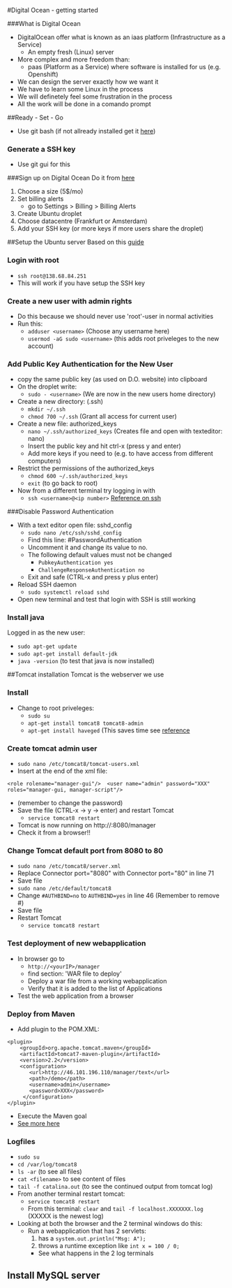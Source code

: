 #Digital Ocean - getting started

###What is Digital Ocean
- DigitalOcean offer what is known as an iaas platform (Infrastructure as a Service) 
  - An empty fresh (Linux) server
- More complex and more freedom than:
  - paas (Platform as a Service) where software is installed for us (e.g. Openshift)
- We can design the server exactly how we want it
- We have to learn some Linux in the process
- We will definetely feel some frustration in the process
- All the work will be done in a comando prompt



##Ready - Set - Go
- Use git bash (if not allready installed get it [here](https://git-scm.com/book/en/v2/Getting-Started-Installing-Git))  




### Generate a SSH key
- Use git gui for this



###Sign up on Digital Ocean
Do it from [here](https://www.digitalocean.com)
1. Choose a size (5$/mo)
2. Set billing alerts
	- go to Settings > Billing > Billing Alerts 
3. Create Ubuntu droplet
4. Choose datacentre (Frankfurt or Amsterdam)
5. Add your SSH key (or more keys if more users share the droplet)



##Setup the Ubuntu server 
Based on this [guide](https://www.digitalocean.com/community/tutorials/initial-server-setup-with-ubuntu-16-04)  



### Login with root
- `ssh root@138.68.84.251`
- This will work if you have setup the SSH key



### Create a new user with admin rights
- Do this because we should never use 'root'-user in normal activities
- Run this:
  - `adduser <username>` (Choose any username here)
  - `usermod -aG sudo <username>` (this adds root priveleges to the new account)



### Add Public Key Authentication for the New User
- copy the same public key (as used on D.O. website) into clipboard
- On the droplet write:
  - `sudo - <username>`  (We are now in the new users home directory)
- Create a new directory: (.ssh)
	- `mkdir ~/.ssh`
	- `chmod 700 ~/.ssh` (Grant all access for current user)
- Create a new file: authorized_keys
	- `nano ~/.ssh/authorized_keys` (Creates file and open with texteditor: nano)
	- Insert the public key and hit ctrl-x (press y and enter)
	- Add more keys if you need to (e.g. to have access from different computers)
- Restrict the permissions of the authorized_keys
	- `chmod 600 ~/.ssh/authorized_keys`
	- `exit` (to go back to root)
- Now from a different terminal try logging in with
	- `ssh <username>@<ip number>`
[Reference on ssh](https://www.digitalocean.com/community/tutorials/how-to-configure-ssh-key-based-authentication-on-a-linux-server)



###Disable Password Authentication 
- With a text editor open file: sshd_config
	- `sudo nano /etc/ssh/sshd_config`
	- Find this line: #PasswordAuthentication 
	- Uncomment it and change its value to no.
	- The following default values must not be changed
		- `PubkeyAuthentication yes`
		- `ChallengeResponseAuthentication no`
	- Exit and safe (CTRL-x and press y plus enter)
- Reload SSH daemon
	- `sudo systemctl reload sshd`
- Open new terminal and test that login with SSH is still working


### Install java
Logged in as the new user:
- `sudo apt-get update`
- `sudo apt-get install default-jdk`
- `java -version` (to test that java is now installed)


##Tomcat installation
Tomcat is the webserver we use


### Install
- Change to root priveleges:
	- `sudo su `
	- `apt-get install tomcat8 tomcat8-admin`
	- `apt-get install haveged` (This saves time see [reference](http://www.issihosts.com/haveged/)


### Create tomcat admin user
- `sudo nano /etc/tomcat8/tomcat-users.xml`
- Insert at the end of the xml file:  
```
<role rolename="manager-gui"/>  <user name="admin" password="XXX" roles="manager-gui, manager-script"/>
```
- (remember to change the password)  
- Save the file (CTRL-x -> y -> enter) and restart Tomcat
	- `service tomcat8 restart`
- Tomcat is now running on http://<Server-IP>:8080/manager
- Check it from a browser!!


### Change Tomcat default port from 8080 to 80
- `sudo nano /etc/tomcat8/server.xml`
- Replace Connector port="8080" with Connector port="80" in line 71
- Save file
- `sudo nano /etc/default/tomcat8`
- Change `#AUTHBIND=no` to `AUTHBIND=yes` in line 46 (Remember to remove #)
- Save file
- Restart Tomcat
	- `service tomcat8 restart`



### Test deployment of new webapplication
- In browser go to 
	- `http://<yourIP>/manager`
	- find section: 'WAR file to deploy'
	- Deploy a war file from a working webapplication
	- Verify that it is added to the list of Applications
- Test the web application from a browser


### Deploy from Maven
- Add plugin to the POM.XML:  
```
<plugin>
    <groupId>org.apache.tomcat.maven</groupId>  
    <artifactId>tomcat7-maven-plugin</artifactId>  
    <version>2.2</version>  
    <configuration>  
       <url>http://46.101.196.110/manager/text</url>  
       <path>/demo</path>    
       <username>admin</username>  
       <password>XXX</password>   
     </configuration>   
</plugin>
```  
- Execute the Maven goal
- [See more here](http://tomcat.apache.org/maven-plugin-2.0/tomcat7-maven-plugin/)


### Logfiles
- `sudo su`
- `cd /var/log/tomcat8`
- `ls -ar` (to see all files)
- `cat <filename>` to see content of files
- `tail -f catalina.out` (to see the continued output from tomcat log)
- From another terminal restart tomcat:
	- `service tomcat8 restart`
	- From this terminal: `clear` and `tail -f localhost.XXXXXXX.log` (XXXXX is the newest log)
- Looking at both the browser and the 2 terminal windows do this:
	- Run a webapplication that has 2 servlets:
		1. has a `system.out.println("Msg: A");`
		2. throws a runtime exception like `int x = 100 / 0;`
		- See what happens in the 2 log terminals


## Install MySQL server
